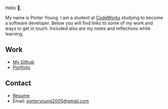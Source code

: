 Hello 👋, 

My name is Porter Young. I am a student at [CodeWorks](https://boisecodeworks.com) studying to become a software developer. Below you will find links to some of my work and ways to get in touch. Included also are my notes and reflections while learning. 

## Work

* [My Github](https://github.com/Porter12346)
* [Portfolio](https://Porter12346.github.io/)

## Contact

* [Resume](https://Porter12346.github.io/resume)
* Email: porteryoung2005@gmail.com
